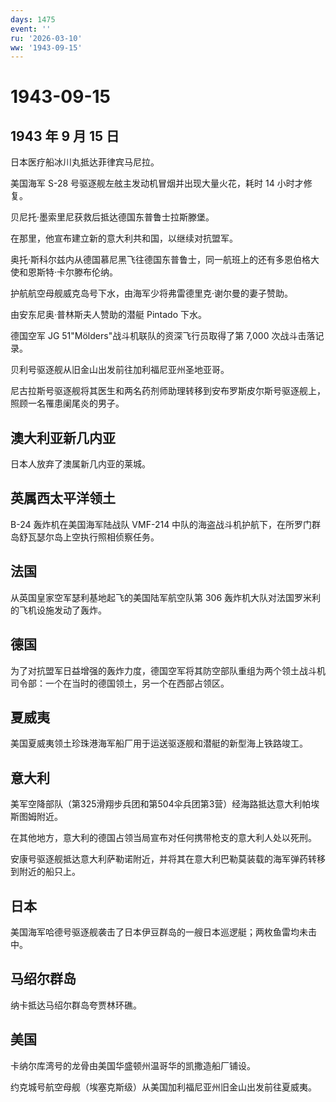 ```yaml
---
days: 1475
event: ''
ru: '2026-03-10'
ww: '1943-09-15'
---
```


# 1943-09-15

## 1943 年 9 月 15 日

日本医疗船冰川丸抵达菲律宾马尼拉。

美国海军 S-28 号驱逐舰左舷主发动机冒烟并出现大量火花，耗时 14
小时才修复。

贝尼托·墨索里尼获救后抵达德国东普鲁士拉斯滕堡。

在那里，他宣布建立新的意大利共和国，以继续对抗盟军。

奥托·斯科尔兹内从德国慕尼黑飞往德国东普鲁士，同一航班上的还有多恩伯格大使和恩斯特·卡尔滕布伦纳。

护航航空母舰威克岛号下水，由海军少将弗雷德里克·谢尔曼的妻子赞助。

由安东尼奥·普林斯夫人赞助的潜艇 Pintado 下水。

德国空军 JG 51"Mölders"战斗机联队的资深飞行员取得了第 7,000
次战斗击落记录。

贝利号驱逐舰从旧金山出发前往加利福尼亚州圣地亚哥。

尼古拉斯号驱逐舰将其医生和两名药剂师助理转移到安布罗斯皮尔斯号驱逐舰上，照顾一名罹患阑尾炎的男子。

## 澳大利亚新几内亚

日本人放弃了澳属新几内亚的莱城。

## 英属西太平洋领土

B-24 轰炸机在美国海军陆战队 VMF-214
中队的海盗战斗机护航下，在所罗门群岛舒瓦瑟尔岛上空执行照相侦察任务。

## 法国

从英国皇家空军瑟利基地起飞的美国陆军航空队第 306
轰炸机大队对法国罗米利的飞机设施发动了轰炸。

## 德国

为了对抗盟军日益增强的轰炸力度，德国空军将其防空部队重组为两个领土战斗机司令部：一个在当时的德国领土，另一个在西部占领区。

## 夏威夷

美国夏威夷领土珍珠港海军船厂用于运送驱逐舰和潜艇的新型海上铁路竣工。

## 意大利

美军空降部队（第325滑翔步兵团和第504伞兵团第3营）经海路抵达意大利帕埃斯图姆附近。

在其他地方，意大利的德国占领当局宣布对任何携带枪支的意大利人处以死刑。

安康号驱逐舰抵达意大利萨勒诺附近，并将其在意大利巴勒莫装载的海军弹药转移到附近的船只上。

## 日本

美国海军哈德号驱逐舰袭击了日本伊豆群岛的一艘日本巡逻艇；两枚鱼雷均未击中。

## 马绍尔群岛

纳卡抵达马绍尔群岛夸贾林环礁。

## 美国

卡纳尔库湾号的龙骨由美国华盛顿州温哥华的凯撒造船厂铺设。

约克城号航空母舰（埃塞克斯级）从美国加利福尼亚州旧金山出发前往夏威夷。